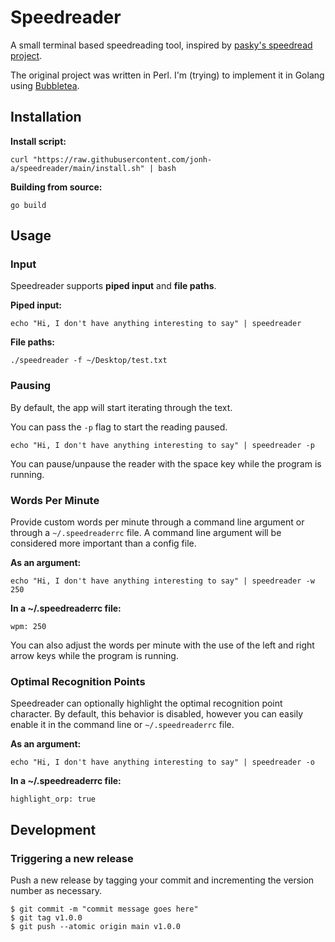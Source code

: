 # Speedreader

A small terminal based speedreading tool, inspired by [pasky's speedread project](https://github.com/pasky/speedread).

The original project was written in Perl. I'm (trying) to implement it in Golang using [Bubbletea](https://github.com/charmbracelet/bubbletea).

## Installation
**Install script:**
```
curl "https://raw.githubusercontent.com/jonh-a/speedreader/main/install.sh" | bash
```

**Building from source:**
```
go build
```

## Usage

### Input
Speedreader supports **piped input** and **file paths**.

**Piped input:**
```
echo "Hi, I don't have anything interesting to say" | speedreader
```

**File paths:**
```
./speedreader -f ~/Desktop/test.txt
```

### Pausing
By default, the app will start iterating through the text. 

You can pass the `-p` flag to start the reading paused.

```
echo "Hi, I don't have anything interesting to say" | speedreader -p
```

You can pause/unpause the reader with the space key while the program is running.

### Words Per Minute
Provide custom words per minute through a command line argument or through a `~/.speedreaderrc` file. A command line argument will be considered more important than a config file.

**As an argument:**
```
echo "Hi, I don't have anything interesting to say" | speedreader -w 250
```

**In a ~/.speedreaderrc file:**
```
wpm: 250
```

You can also adjust the words per minute with the use of the left and right arrow keys while the program is running.

### Optimal Recognition Points
Speedreader can optionally highlight the optimal recognition point character. By default, this behavior is disabled, however you can easily enable it in the command line or `~/.speedreaderrc` file.

**As an argument:**
```
echo "Hi, I don't have anything interesting to say" | speedreader -o
```

**In a ~/.speedreaderrc file:**
```
highlight_orp: true
```

## Development

### Triggering a new release
Push a new release by tagging your commit and incrementing the version number as necessary.
```
$ git commit -m "commit message goes here"
$ git tag v1.0.0
$ git push --atomic origin main v1.0.0
```